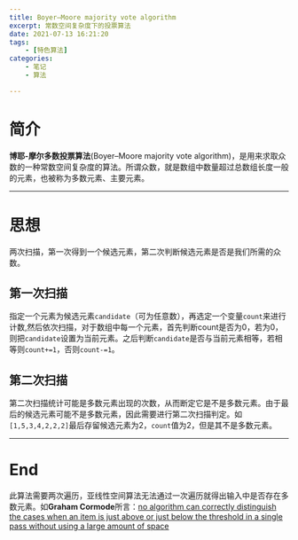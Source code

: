 ```yaml
---
title: Boyer–Moore majority vote algorithm
excerpt: 常数空间复杂度下的投票算法
date: 2021-07-13 16:21:20
tags:
    - [特色算法]
categories:
	- 笔记
	- 算法

---
```


# 简介
**博耶-摩尔多数投票算法**(Boyer–Moore majority vote algorithm)，是用来求取众数的一种常数空间复杂度的算法。所谓众数，就是数组中数量超过总数组长度一般的元素，也被称为多数元素、主要元素。

***
# 思想
两次扫描，第一次得到一个候选元素，第二次判断候选元素是否是我们所需的众数。

## 第一次扫描
指定一个元素为候选元素`candidate`（可为任意数），再选定一个变量`count`来进行计数,然后依次扫描，对于数组中每一个元素，首先判断count是否为0，若为0，则把`candidate`设置为当前元素。之后判断`candidate`是否与当前元素相等，若相等则`count+=1`，否则`count-=1`。

## 第二次扫描
第二次扫描统计可能是多数元素出现的次数，从而断定它是不是多数元素。由于最后的候选元素可能不是多数元素，因此需要进行第二次扫描判定。如`[1,5,3,4,2,2,2]`最后存留候选元素为2，`count`值为2，但是其不是多数元素。

***
# End
此算法需要两次遍历，亚线性空间算法无法通过一次遍历就得出输入中是否存在多数元素。如**Graham Cormode**所言：[no algorithm can correctly distinguish the cases when an item is just above or just below the threshold in a single pass without using a large amount of space](https://dl.acm.org/doi/10.1145/1562764.1562789)



